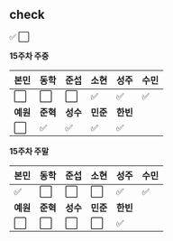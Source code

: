 ## check
:white_check_mark:
:white_large_square:

**15주차 주중**

|본민|동학|준섭|소현|성주|수민|
|----|----|----|----|----|----|
|:white_large_square:|:white_large_square:|:white_large_square:|:white_check_mark:|:white_check_mark:|:white_check_mark:|
|**예원**|**준혁**|**성수**|**민준**|**한빈**|
|:white_large_square:|:white_check_mark:|:white_check_mark:|:white_check_mark:|:white_check_mark:|

**15주차 주말**

|본민|동학|준섭|소현|성주|수민|
|----|----|----|----|----|----|
|:white_check_mark:|:white_large_square:|:white_large_square:|:white_large_square:|:white_check_mark:|:white_check_mark:|
|**예원**|**준혁**|**성수**|**민준**|**한빈**|
|:white_large_square:|:white_large_square:|:white_large_square:|:white_large_square:|:white_check_mark:|

